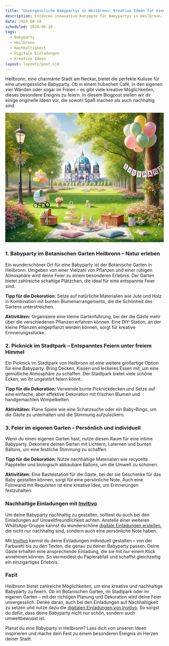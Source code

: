 ```yaml
---
title: "Unvergessliche Babypartys in Heilbronn: Kreative Ideen für eine nachhaltige Feier"
description: Entdecke innovative Konzepte für Babypartys in Heilbronn, die umweltfreundlich sind und persönliche digitale Einladungen beinhalten.
date: 2024-08-10
scheduled: 2024-08-10
tags:
  - Babyparty
  - Heilbronn
  - Nachhaltigkeit
  - Digitale Einladungen
  - Kreative Ideen
layout: layouts/post.njk
---
```


Heilbronn, eine charmante Stadt am Neckar, bietet die perfekte Kulisse für eine unvergessliche Babyparty. Ob in einem hübschen Café, in den eigenen vier Wänden oder sogar im Freien – es gibt viele kreative Möglichkeiten, dieses besondere Ereignis zu feiern. In diesem Blogpost stellen wir dir einige originelle Ideen vor, die sowohl Spaß machen als auch nachhaltig sind.

![Babyparty im Park](/img/picnic-park.webp)

### 1. **Babyparty im Botanischen Garten Heilbronn – Natur erleben**

Ein wunderschöner Ort für eine Babyparty ist der Botanische Garten in Heilbronn. Umgeben von einer Vielzahl von Pflanzen und einer ruhigen Atmosphäre wird deine Feier zu einem besonderen Erlebnis. Der Garten bietet zahlreiche schattige Plätzchen, die ideal für eine entspannte Feier sind.

**Tipp für die Dekoration:** Setze auf natürliche Materialien wie Jute und Holz in Kombination mit bunten Blumenarrangements, die die Schönheit des Gartens unterstreichen.

**Aktivitäten:** Organisiere eine kleine Gartenführung, bei der die Gäste mehr über die verschiedenen Pflanzen erfahren können. Eine DIY-Station, an der kleine Pflanzen eingepflanzt werden können, sorgt für kreative Erinnerungsstücke.

### 2. **Picknick im Stadtpark – Entspanntes Feiern unter freiem Himmel**

Ein Picknick im Stadtpark von Heilbronn ist eine weitere großartige Option für eine Babyparty. Bring Decken, Kissen und leckeres Essen mit, um eine gemütliche Atmosphäre zu schaffen. Der Stadtpark bietet viele schöne Ecken, wo ihr ungestört feiern könnt.

**Tipp für die Dekoration:** Verwende bunte Picknickdecken und Setze auf eine einfache, aber effektive Dekoration mit frischen Blumen und handgemachten Wimpelketten.

**Aktivitäten:** Plane Spiele wie eine Schatzsuche oder ein Baby-Bingo, um die Gäste zu unterhalten und die Stimmung aufzulockern.

### 3. **Feier im eigenen Garten – Persönlich und individuell**

Wenn du einen eigenen Garten hast, nutze diesen Raum für eine intime Babyparty. Dekoriere deinen Garten mit Lichtern, Laternen und bunten Ballons, um eine festliche Stimmung zu schaffen. 

**Tipp für die Dekoration:** Nutze nachhaltige Materialien wie recycelte Pappteller und biologisch abbaubare Ballons, um die Umwelt zu schonen.

**Aktivitäten:** Eine Bastelstation für die Gäste, bei der sie Geschenke für das Baby gestalten können, sorgt für eine persönliche Note. Auch eine Fotowand mit Requisiten ist eine kreative Idee, um Erinnerungen festzuhalten.

### **Nachhaltige Einladungen mit [Invitivo](https://invitivo.com/create)**

Um deine Babyparty nachhaltig zu gestalten, solltest du auch bei den Einladungen auf Umweltfreundlichkeit achten. Anstelle einer weiteren WhatsApp-Gruppe kannst du wunderschöne [digitale Einladungen erstellen](https://invitivo.com/), die nicht nur nachhaltig sind, sondern auch eine persönliche Note haben. 

Mit [Invitivo](https://invitivo.com/) kannst du deine Einladungen individuell gestalten – von der Farbwahl bis zu den Texten, die genau zu deiner Babyparty passen. Deine Gäste erhalten eine ansprechende Einladung, die sie mit nur einem Klick annehmen können. So vermeidest du Papierabfall und schaffst gleichzeitig ein einzigartiges Erlebnis.

### **Fazit**

Heilbronn bietet zahlreiche Möglichkeiten, um eine kreative und nachhaltige Babyparty zu feiern. Ob im Botanischen Garten, im Stadtpark oder im eigenen Garten – mit der richtigen Planung und Dekoration wird deine Feier unvergesslich. Denke daran, auch bei den Einladungen auf Nachhaltigkeit zu setzen und nutze dazu die [digitalen Einladungen von Invitivo](https://invitivo.com). So sorgst du dafür, dass deine Babyparty nicht nur schön, sondern auch umweltbewusst ist.

Planst du eine Babyparty in Heilbronn? Lass dich von unseren Ideen inspirieren und mache dein Fest zu einem besonderen Ereignis im Herzen deiner Stadt.
